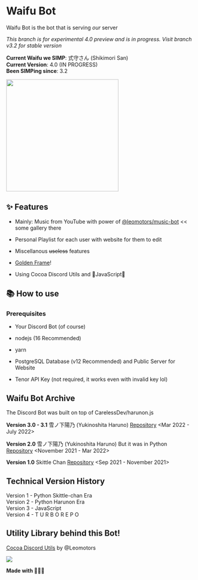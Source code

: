 # Waifu Bot

Waifu Bot is the bot that is serving _our_ server

*This branch is for experimental 4.0 preview and is in progress. Visit branch v3.2 for stable version*

**Current Waifu we SIMP**: 式守さん (Shikimori San)  
**Current Version**: 4.0 (IN PROGRESS)  
**Been SIMPing since**: 3.2

<img src="https://c.tenor.com/KI8wOfAPyagAAAAd/shikimori-anime-girl.gif" height=300 />

## ✨ Features

- Mainly: Music from YouTube with power of [@leomotors/music-bot](https://github.com/Leomotors/music-bot#%EF%B8%8F-highlight) << some gallery there

- Personal Playlist for each user with website for them to edit

- Miscellanous ~~useless~~ features

- [Golden Frame](https://github.com/Leomotors/golden-frame)!

- Using Cocoa Discord Utils and 💛JavaScript💛

## 📚 How to use

### Prerequisites

- Your Discord Bot (of course)

- nodejs (16 Recommended)

- yarn

- PostgreSQL Database (v12 Recommended) and Public Server for Website

- Tenor API Key (not required, it works even with invalid key lol)

## Waifu Bot Archive

The Discord Bot was built on top of CarelessDev/harunon.js

**Version 3.0 - 3.1** 雪ノ下陽乃 (Yukinoshita Haruno) [Repository](https://github.com/CarelessDev/harunon.js) <Mar 2022 - July 2022>

**Version 2.0** 雪ノ下陽乃 (Yukinoshita Haruno) But it was in Python [Repository](https://github.com/CarelessDev/Harunon) <November 2021 - Mar 2022>

**Version 1.0** Skittle Chan [Repository](https://github.com/CarelessDev/SIMP-Bot) <Sep 2021 - November 2021>

## Technical Version History

Version 1 - Python Skittle-chan Era  
Version 2 - Python Harunon Era  
Version 3 - JavaScript  
Version 4 - T U R B O R E P O

## Utility Library behind this Bot!

[Cocoa Discord Utils](https://github.com/Leomotors/cocoa-discord-utils) by @Leomotors

![](https://c.tenor.com/JjAZAfWSqQgAAAAC/gochiusa-cocoa.gif)

**Made with 💛💛💛**
